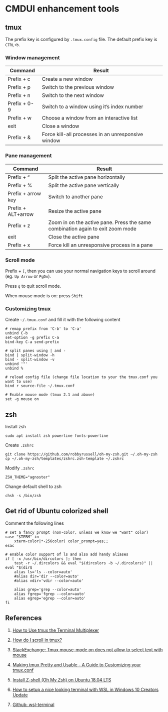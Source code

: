 # CMDUI enhancement tools

## tmux

The prefix key is configured by `.tmux.config` file. The default prefix key is `CTRL+b`.

### Window management

|Command	|Result|
|---|---|
|Prefix + c	|Create a new window|
|Prefix + p	|Switch to the previous window|
|Prefix + n	|Switch to the next window|
|Prefix + 0-9	|Switch to a window using it’s index number|
|Prefix + w	|Choose a window from an interactive list|
|exit	|Close a window|
|Prefix + &	|Force kill-all processes in an unresponsive window|

### Pane management

|Command	|Result|
|---|---|
|Prefix + “	|Split the active pane horizontally|
|Prefix + %	|Split the active pane vertically|
|Prefix + arrow key	|Switch to another pane|
|Prefix + ALT+arrow	|Resize the active pane|
|Prefix + z	|Zoom in on the active pane. Press the same combination again to exit zoom mode|
|exit	|Close the active pane|
|Prefix + x	|Force kill an unresponsive process in a pane|

### Scroll mode

Prefix + `[`, then you can use your normal navigation keys to scroll around (eg. `Up Arrow` or `PgDn`).

Press `q` to quit scroll mode.

When mouse mode is on: press `Shift`

### Customizing tmux

Create `~/.tmux.conf` and fill it with the following content

```
# remap prefix from 'C-b' to 'C-a'
unbind C-b
set-option -g prefix C-a
bind-key C-a send-prefix

# split panes using | and -
bind | split-window -h
bind - split-window -v
unbind '"'
unbind %

# reload config file (change file location to your the tmux.conf you want to use)
bind r source-file ~/.tmux.conf

# Enable mouse mode (tmux 2.1 and above)
set -g mouse on
```

## zsh

Install zsh

```
sudo apt install zsh powerline fonts-powerline
```

Create `.zshrc`

```
git clone https://github.com/robbyrussell/oh-my-zsh.git ~/.oh-my-zsh
cp ~/.oh-my-zsh/templates/zshrc.zsh-template ~/.zshrc
```

Modify `.zshrc`

```
ZSH_THEME="agnoster"
```

Change default shell to zsh

```
chsh -s /bin/zsh
```

## Get rid of Ubuntu colorized shell

Comment the following lines

```
# set a fancy prompt (non-color, unless we know we "want" color)
case "$TERM" in
    xterm-color|*-256color) color_prompt=yes;;
esac

# enable color support of ls and also add handy aliases
if [ -x /usr/bin/dircolors ]; then
    test -r ~/.dircolors && eval "$(dircolors -b ~/.dircolors)" || eval "$(dir$
    alias ls='ls --color=auto'
    #alias dir='dir --color=auto'
    #alias vdir='vdir --color=auto'

    alias grep='grep --color=auto'
    alias fgrep='fgrep --color=auto'
    alias egrep='egrep --color=auto'
fi
```

## References

1. [How to Use tmux the Terminal Multiplexer](https://www.linode.com/docs/networking/ssh/persistent-terminal-sessions-with-tmux/)

1. [How do I scroll in tmux?](https://superuser.com/questions/209437/how-do-i-scroll-in-tmux/209608)

1. [StackExchange: Tmux mouse-mode on does not allow to select text with mouse](https://unix.stackexchange.com/questions/332419/tmux-mouse-mode-on-does-not-allow-to-select-text-with-mouse)

1. [Making tmux Pretty and Usable - A Guide to Customizing your tmux.conf](https://www.hamvocke.com/blog/a-guide-to-customizing-your-tmux-conf/)

1. [Install Z-shell (Oh My Zsh) on Ubuntu 18.04 LTS](https://dev.to/mskian/install-z-shell-oh-my-zsh-on-ubuntu-1804-lts-4cm4)

1. [How to setup a nice looking terminal with WSL in Windows 10 Creators Update](https://medium.com/@Andreas_cmj/how-to-setup-a-nice-looking-terminal-with-wsl-in-windows-10-creators-update-2b468ed7c326)

1. [Github: wsl-terminal](https://github.com/goreliu/wsl-terminal)
